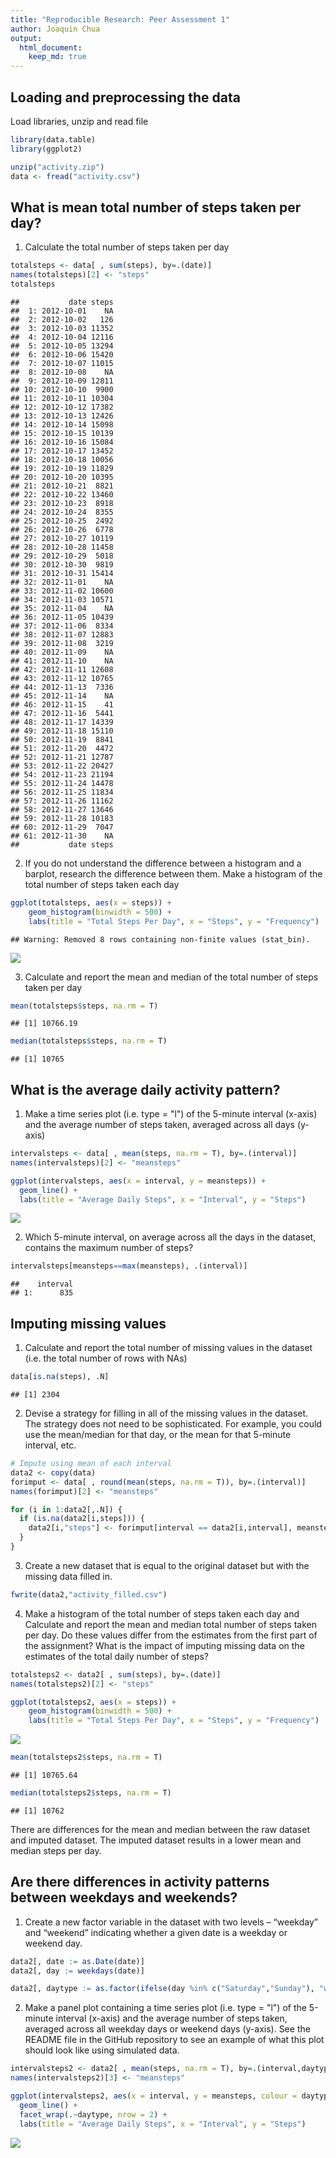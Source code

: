 ```yaml
---
title: "Reproducible Research: Peer Assessment 1"
author: Joaquin Chua
output: 
  html_document:
    keep_md: true
---
```



## Loading and preprocessing the data
Load libraries, unzip and read file

```r
library(data.table)
library(ggplot2)

unzip("activity.zip")
data <- fread("activity.csv")
```


## What is mean total number of steps taken per day?
1. Calculate the total number of steps taken per day

```r
totalsteps <- data[ , sum(steps), by=.(date)]
names(totalsteps)[2] <- "steps"
totalsteps
```

```
##           date steps
##  1: 2012-10-01    NA
##  2: 2012-10-02   126
##  3: 2012-10-03 11352
##  4: 2012-10-04 12116
##  5: 2012-10-05 13294
##  6: 2012-10-06 15420
##  7: 2012-10-07 11015
##  8: 2012-10-08    NA
##  9: 2012-10-09 12811
## 10: 2012-10-10  9900
## 11: 2012-10-11 10304
## 12: 2012-10-12 17382
## 13: 2012-10-13 12426
## 14: 2012-10-14 15098
## 15: 2012-10-15 10139
## 16: 2012-10-16 15084
## 17: 2012-10-17 13452
## 18: 2012-10-18 10056
## 19: 2012-10-19 11829
## 20: 2012-10-20 10395
## 21: 2012-10-21  8821
## 22: 2012-10-22 13460
## 23: 2012-10-23  8918
## 24: 2012-10-24  8355
## 25: 2012-10-25  2492
## 26: 2012-10-26  6778
## 27: 2012-10-27 10119
## 28: 2012-10-28 11458
## 29: 2012-10-29  5018
## 30: 2012-10-30  9819
## 31: 2012-10-31 15414
## 32: 2012-11-01    NA
## 33: 2012-11-02 10600
## 34: 2012-11-03 10571
## 35: 2012-11-04    NA
## 36: 2012-11-05 10439
## 37: 2012-11-06  8334
## 38: 2012-11-07 12883
## 39: 2012-11-08  3219
## 40: 2012-11-09    NA
## 41: 2012-11-10    NA
## 42: 2012-11-11 12608
## 43: 2012-11-12 10765
## 44: 2012-11-13  7336
## 45: 2012-11-14    NA
## 46: 2012-11-15    41
## 47: 2012-11-16  5441
## 48: 2012-11-17 14339
## 49: 2012-11-18 15110
## 50: 2012-11-19  8841
## 51: 2012-11-20  4472
## 52: 2012-11-21 12787
## 53: 2012-11-22 20427
## 54: 2012-11-23 21194
## 55: 2012-11-24 14478
## 56: 2012-11-25 11834
## 57: 2012-11-26 11162
## 58: 2012-11-27 13646
## 59: 2012-11-28 10183
## 60: 2012-11-29  7047
## 61: 2012-11-30    NA
##           date steps
```

2. If you do not understand the difference between a histogram and a barplot, research the difference between them. Make a histogram of the total number of steps taken each day


```r
ggplot(totalsteps, aes(x = steps)) +
    geom_histogram(binwidth = 500) +
    labs(title = "Total Steps Per Day", x = "Steps", y = "Frequency")
```

```
## Warning: Removed 8 rows containing non-finite values (stat_bin).
```

![](PA1_template_files/figure-html/unnamed-chunk-2-1.png)<!-- -->

3. Calculate and report the mean and median of the total number of steps taken per day

```r
mean(totalsteps$steps, na.rm = T)
```

```
## [1] 10766.19
```

```r
median(totalsteps$steps, na.rm = T)
```

```
## [1] 10765
```

## What is the average daily activity pattern?
1. Make a time series plot (i.e. type = "l") of the 5-minute interval (x-axis) and the average number of steps taken, averaged across all days (y-axis)

```r
intervalsteps <- data[ , mean(steps, na.rm = T), by=.(interval)]
names(intervalsteps)[2] <- "meansteps"

ggplot(intervalsteps, aes(x = interval, y = meansteps)) +
  geom_line() +
  labs(title = "Average Daily Steps", x = "Interval", y = "Steps")
```

![](PA1_template_files/figure-html/unnamed-chunk-4-1.png)<!-- -->

2. Which 5-minute interval, on average across all the days in the dataset, contains the maximum number of steps?

```r
intervalsteps[meansteps==max(meansteps), .(interval)]
```

```
##    interval
## 1:      835
```

## Imputing missing values
1. Calculate and report the total number of missing values in the dataset (i.e. the total number of rows with NAs)

```r
data[is.na(steps), .N]
```

```
## [1] 2304
```

2. Devise a strategy for filling in all of the missing values in the dataset. The strategy does not need to be sophisticated. For example, you could use the mean/median for that day, or the mean for that 5-minute interval, etc.

```r
# Impute using mean of each interval
data2 <- copy(data)
forimput <- data[ , round(mean(steps, na.rm = T)), by=.(interval)]
names(forimput)[2] <- "meansteps"

for (i in 1:data2[,.N]) {
  if (is.na(data2[i,steps])) {
    data2[i,"steps"] <- forimput[interval == data2[i,interval], meansteps]
  }
}
```

3. Create a new dataset that is equal to the original dataset but with the missing data filled in.

```r
fwrite(data2,"activity_filled.csv")
```

4. Make a histogram of the total number of steps taken each day and Calculate and report the mean and median total number of steps taken per day. Do these values differ from the estimates from the first part of the assignment? What is the impact of imputing missing data on the estimates of the total daily number of steps?

```r
totalsteps2 <- data2[ , sum(steps), by=.(date)]
names(totalsteps2)[2] <- "steps"

ggplot(totalsteps2, aes(x = steps)) +
    geom_histogram(binwidth = 500) +
    labs(title = "Total Steps Per Day", x = "Steps", y = "Frequency")
```

![](PA1_template_files/figure-html/unnamed-chunk-9-1.png)<!-- -->


```r
mean(totalsteps2$steps, na.rm = T)
```

```
## [1] 10765.64
```

```r
median(totalsteps2$steps, na.rm = T)
```

```
## [1] 10762
```

There are differences for the mean and median between the raw dataset and imputed dataset. The imputed dataset results in a lower mean and median steps per day. 


## Are there differences in activity patterns between weekdays and weekends?
1. Create a new factor variable in the dataset with two levels – “weekday” and “weekend” indicating whether a given date is a weekday or weekend day.


```r
data2[, date := as.Date(date)]
data2[, day := weekdays(date)]

data2[, daytype := as.factor(ifelse(day %in% c("Saturday","Sunday"), "weekend", "weekday"))]
```


2. Make a panel plot containing a time series plot (i.e. type = "l") of the 5-minute interval (x-axis) and the average number of steps taken, averaged across all weekday days or weekend days (y-axis). See the README file in the GitHub repository to see an example of what this plot should look like using simulated data.

```r
intervalsteps2 <- data2[ , mean(steps, na.rm = T), by=.(interval,daytype)]
names(intervalsteps2)[3] <- "meansteps"

ggplot(intervalsteps2, aes(x = interval, y = meansteps, colour = daytype)) +
  geom_line() +
  facet_wrap(.~daytype, nrow = 2) +
  labs(title = "Average Daily Steps", x = "Interval", y = "Steps")
```

![](PA1_template_files/figure-html/unnamed-chunk-12-1.png)<!-- -->


